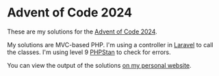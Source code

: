 # Advent of Code 2024

These are my solutions for the [Advent of Code 2024](https://adventofcode.com/2024).

My solutions are MVC-based PHP. I'm using a controller in [Laravel](https://laravel.com/) to call the classes. I'm using level 9 [PHPStan](https://phpstan.org/) to check for errors.

You can view the output of the solutions [on my personal website](https://www.punktress.com/advent-of-code/2024).